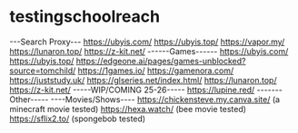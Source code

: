 # testingschoolreach
---Search Proxy---
https://ubyis.com/
https://ubyis.top/
https://vapor.my/
https://lunaron.top/
https://z-kit.net/
------Games------
https://ubyis.com/
https://ubyis.top/
https://edgeone.ai/pages/games-unblocked?source=tomchild/
https://1games.io/
https://gamenora.com/
https://juststudy.uk/
https://glseries.net/index.html/
https://lunaron.top/
https://z-kit.net/
-----WIP/COMING 25-26-----
https://lupine.red/
-------Other-----
----Movies/Shows----
https://chickensteve.my.canva.site/ (a minecraft movie tested)
https://hexa.watch/ (bee movie tested)
https://sflix2.to/ (spongebob tested)
